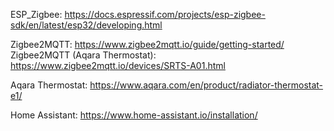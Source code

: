 ESP_Zigbee: https://docs.espressif.com/projects/esp-zigbee-sdk/en/latest/esp32/developing.html  

Zigbee2MQTT: https://www.zigbee2mqtt.io/guide/getting-started/  
Zigbee2MQTT (Aqara Thermostat): https://www.zigbee2mqtt.io/devices/SRTS-A01.html

Aqara Thermostat: https://www.aqara.com/en/product/radiator-thermostat-e1/

Home Assistant: https://www.home-assistant.io/installation/